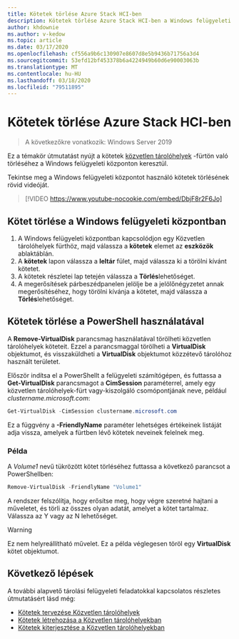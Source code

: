 ```yaml
---
title: Kötetek törlése Azure Stack HCI-ben
description: Kötetek törlése Azure Stack HCI-ben a Windows felügyeleti központ és a PowerShell használatával.
author: khdownie
ms.author: v-kedow
ms.topic: article
ms.date: 03/17/2020
ms.openlocfilehash: cf556a9b6c130907e8607d8e5b9436b71756a3d4
ms.sourcegitcommit: 53efd12bf453378b6a4224949b60d6e90003063b
ms.translationtype: MT
ms.contentlocale: hu-HU
ms.lasthandoff: 03/18/2020
ms.locfileid: "79511895"
---
```

# <a name="deleting-volumes-in-azure-stack-hci"></a>Kötetek törlése Azure Stack HCI-ben

> A következőkre vonatkozik: Windows Server 2019

Ez a témakör útmutatást nyújt a kötetek [közvetlen tárolóhelyek](/windows-server/storage/storage-spaces/storage-spaces-direct-overview) -fürtön való törléséhez a Windows felügyeleti központon keresztül.

Tekintse meg a Windows felügyeleti központot használó kötetek törlésének rövid videóját.

> [!VIDEO https://www.youtube-nocookie.com/embed/DbjF8r2F6Jo]

## <a name="use-windows-admin-center-to-delete-a-volume"></a>Kötet törlése a Windows felügyeleti központban

1. A Windows felügyeleti központban kapcsolódjon egy Közvetlen tárolóhelyek fürthöz, majd válassza a **kötetek** elemet az **eszközök** ablaktáblán.
2. A **kötetek** lapon válassza a **leltár** fület, majd válassza ki a törölni kívánt kötetet.
3. A kötetek részletei lap tetején válassza a **Törlés**lehetőséget.
4. A megerősítések párbeszédpanelen jelölje be a jelölőnégyzetet annak megerősítéséhez, hogy törölni kívánja a kötetet, majd válassza a **Törlés**lehetőséget.

## <a name="delete-volumes-using-powershell"></a>Kötetek törlése a PowerShell használatával

A **Remove-VirtualDisk** parancsmag használatával törölheti közvetlen tárolóhelyek köteteit. Ezzel a parancsmaggal törölheti a **VirtualDisk** objektumot, és visszaküldheti a **VirtualDisk** objektumot közzétevő tárolóhoz használt területet.

Először indítsa el a PowerShellt a felügyeleti számítógépen, és futtassa a **Get-VirtualDisk** parancsmagot a **CimSession** paraméterrel, amely egy közvetlen tárolóhelyek-fürt vagy-kiszolgáló csomópontjának neve, például *clustername.microsoft.com*: 

```PowerShell
Get-VirtualDisk -CimSession clustername.microsoft.com
```

Ez a függvény a **-FriendlyName** paraméter lehetséges értékeinek listáját adja vissza, amelyek a fürtben lévő kötetek neveinek felelnek meg.

### <a name="example"></a>Példa

A *Volume1* nevű tükrözött kötet törléséhez futtassa a következő parancsot a PowerShellben:

```PowerShell
Remove-VirtualDisk -FriendlyName "Volume1"
```

A rendszer felszólítja, hogy erősítse meg, hogy végre szeretné hajtani a műveletet, és törli az összes olyan adatát, amelyet a kötet tartalmaz. Válassza az Y vagy az N lehetőséget.

   > [!WARNING]
   > Ez nem helyreállítható művelet. Ez a példa véglegesen töröl egy **VirtualDisk** kötet objektumot.

## <a name="next-steps"></a>Következő lépések

A további alapvető tárolási felügyeleti feladatokkal kapcsolatos részletes útmutatásért lásd még:

- [Kötetek tervezése Közvetlen tárolóhelyek](../concepts/plan-volumes.md)
- [Kötetek létrehozása a Közvetlen tárolóhelyekban](create-volumes.md)
- [Kötetek kiterjesztése a Közvetlen tárolóhelyekban](extend-volumes.md)